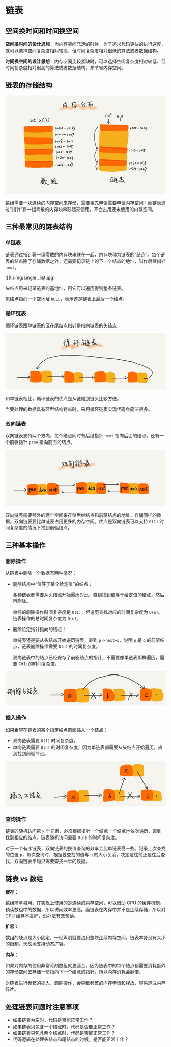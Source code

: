 # 链表

## 空间换时间和时间换空间

**空间换时间的设计思想**：当内存空间充足的时候，为了追求代码更快的执行速度，就可以选择空间复杂度相对较高、但时间复杂度相对很低的算法或者数据结构。

**时间换空间的设计思想**：内存空间比较紧缺时，可以选择空间复杂度相对较低、但时间复杂度相对很高的算法或者数据结构，来节省内存空间。

## 链表的存储结构

![](./img/list.jpg)

数组需要一块连续的内存空间来存储，需要事先申请需要申请内存空间；而链表通过“指针”将一组零散的内存块串联起来使用，不会占用还未使用的内存空间。

## 三种最常见的链表结构

### 单链表
链表通过指针将一组零散的内存块串联在一起，内存块称为链表的“结点”。每个链表的结点除了存储数据之外，还需要记录链上的下一个结点的地址，叫作后继指针 `next`。

![](./img/single _list.jpg)

头结点用来记录链表的基地址，用它可以遍历得到整条链表。

尾结点指向一个空地址 `NULL`，表示这是链表上最后一个结点。

### 循环链表

循环链表跟单链表的区在尾结点指针是指向链表的头结点：

![](./img/circular_list.jpg)

和单链表相比，循环链表的优点是从链尾到链头比较方便。

当要处理的数据具有环型结构特点时，采用循环链表实现代码会简洁很多。

### 双向链表

双向链表支持两个方向，每个结点同时有后继指针 `next` 指向后面的结点，还有一个前驱指针 `prev` 指向前面的结点。

![](./img/double_linked_list.jpg)

双向链表需要额外的两个空间来存储后继结点和前驱结点的地址，存储同样的数据，双向链表要比单链表占用更多的内存空间。优点是双向链表可以支持 `O(1)` 时间复杂度的情况下找到前驱结点。

## 三种基本操作

### 删除操作
从链表中删除一个数据有两种情况：

- 删除结点中“值等于某个给定值”的结点：

  各种链表都需要从头结点开始遍历对比，直到找到值等于给定值的结点，然后再删除。

  单纯的删除操作时间复杂度是 `O(1)`，但遍历查找对应的时间复杂度为 `O(n)`。链表操作的总时间复杂度为 `O(n)`。

- 删除给定指针指向的结点：

  单链表还是要从头结点开始遍历链表，直到 `p->next=q`，说明 `p` 是 `q` 的前驱结点，链表删除操作需要 `O(n)` 的时间复杂度。

  双向链表中的结点已经保存了前驱结点的指针，不需要像单链表那样遍历，需要 O(1) 的时间复杂度。

![](./img/list_delete.png)

### 插入操作

如果希望在链表的某个指定结点前面插入一个结点：

- 双向链表需要 `O(1)` 时间复杂度。
- 单向链表需要 `O(n)` 的时间复杂度，因为单链表都需要从头结点开始遍历，直到找到前驱节点。

![](./img/list_insert.png)

### 查询操作
链表的随机访问第 `k` 个元素，必须根据指针一个结点一个结点地依次遍历，直到找到相应的结点。链表随机访问需要 `O(n)` 的时间复杂度。

对于一个有序链表，双向链表的按值查询的效率会比单链表高一些。记录上次查找的位置 `p`，每次查询时，根据要查找的值与 `p` 的大小关系，决定是往前还是往后查找，双向链表平均只需要查找一半的数据。

## 链表 vs 数组

**缓存：**

数组简单易用，在实现上使用的是连续的内存空间，可以借助 CPU 的缓存机制，预读数组中的数据，所以访问效率更高。而链表在内存中并不是连续存储，所以对 CPU 缓存不友好，没办法有效预读。

**扩容：**

数组的缺点是大小固定，一经声明就要占用整块连续内存空间。链表本身没有大小的限制，天然地支持动态扩容。

**内存：**

如果对内存的使用非常苛刻数组就更适合，因为链表中的每个结点都需要消耗额外的存储空间去存储一份指向下一个结点的指针，所以内存消耗会翻倍。

对链表进行频繁的插入、删除操作，会导致频繁的内存申请和释放，容易造成内存碎片。

## 处理链表问题时注意事项

- 如果链表为空时，代码是否能正常工作？
- 如果链表只包含一个结点时，代码是否能正常工作？
- 如果链表只包含两个结点时，代码是否能正常工作？
- 代码逻辑在处理头结点和尾结点的时候，是否能正常工作？

























